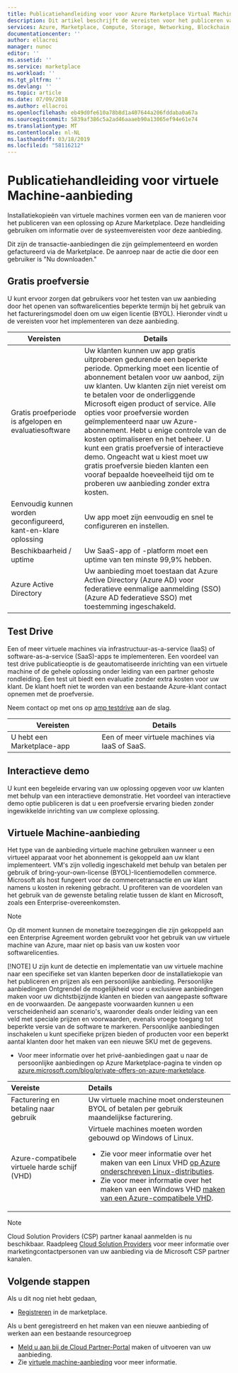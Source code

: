 ```yaml
---
title: Publicatiehandleiding voor voor Azure Marketplace Virtual Machine-aanbieding
description: Dit artikel beschrijft de vereisten voor het publiceren van een virtuele machine en een gratis proefversie van de software te worden geïmplementeerd vanaf de Marketplace.
services: Azure, Marketplace, Compute, Storage, Networking, Blockchain, Security
documentationcenter: ''
author: ellacroi
manager: nunoc
editor: ''
ms.assetid: ''
ms.service: marketplace
ms.workload: ''
ms.tgt_pltfrm: ''
ms.devlang: ''
ms.topic: article
ms.date: 07/09/2018
ms.author: ellacroi
ms.openlocfilehash: eb49d0fe610a78b8d1a407644a206fddaba0a67a
ms.sourcegitcommit: 5839af386c5a2ad46aaaeb90a13065ef94e61e74
ms.translationtype: MT
ms.contentlocale: nl-NL
ms.lasthandoff: 03/18/2019
ms.locfileid: "58116212"
---
```

# <a name="virtual-machine-offer-publishing-guide"></a>Publicatiehandleiding voor virtuele Machine-aanbieding

Installatiekopieën van virtuele machines vormen een van de manieren voor het publiceren van een oplossing op Azure Marketplace. Deze handleiding gebruiken om informatie over de systeemvereisten voor deze aanbieding. 

Dit zijn de transactie-aanbiedingen die zijn geïmplementeerd en worden gefactureerd via de Marketplace. De aanroep naar de actie die door een gebruiker is "Nu downloaden."

## <a name="free-trial"></a>Gratis proefversie 

U kunt ervoor zorgen dat gebruikers voor het testen van uw aanbieding door het openen van softwarelicenties beperkte termijn bij het gebruik van het factureringsmodel doen om uw eigen licentie (BYOL). Hieronder vindt u de vereisten voor het implementeren van deze aanbieding. 

|Vereisten  |Details  |
|---------|---------|
|Gratis proefperiode is afgelopen en evaluatiesoftware     |   Uw klanten kunnen uw app gratis uitproberen gedurende een beperkte periode. Opmerking moet een licentie of abonnement betalen voor uw aanbod, zijn uw klanten. Uw klanten zijn niet vereist om te betalen voor de onderliggende Microsoft eigen product of service. Alle opties voor proefversie worden geïmplementeerd naar uw Azure-abonnement. Hebt u enige controle van de kosten optimaliseren en het beheer. U kunt een gratis proefversie of interactieve demo. Ongeacht wat u kiest moet uw gratis proefversie bieden klanten een vooraf bepaalde hoeveelheid tijd om te proberen uw aanbieding zonder extra kosten.|
|Eenvoudig kunnen worden geconfigureerd, kant-en-klare oplossing    |  Uw app moet zijn eenvoudig en snel te configureren en instellen.       |
|Beschikbaarheid / uptime    |    Uw SaaS-app of -platform moet een uptime van ten minste 99,9% hebben.     |
|Azure Active Directory     |    Uw aanbieding moet toestaan dat Azure Active Directory (Azure AD) voor federatieve eenmalige aanmelding (SSO) (Azure AD federatieve SSO) met toestemming ingeschakeld.     |

## <a name="test-drive"></a>Test Drive

Een of meer virtuele machines via infrastructuur-as-a-service (IaaS) of software-as-a-service (SaaS)-apps te implementeren. Een voordeel van test drive publicatieoptie is de geautomatiseerde inrichting van een virtuele machine of de gehele oplossing onder leiding van een partner gehoste rondleiding. Een test uit biedt een evaluatie zonder extra kosten voor uw klant. De klant hoeft niet te worden van een bestaande Azure-klant contact opnemen met de proefversie. 

Neem contact op met ons op [amp testdrive](mailto:amp-testdrive@microsoft.com) aan de slag. 

|Vereisten  |Details |
|---------|---------|
| U hebt een Marketplace-app   |    Een of meer virtuele machines via IaaS of SaaS.      |

## <a name="interactive-demo"></a>Interactieve demo

U kunt een begeleide ervaring van uw oplossing opgeven voor uw klanten met behulp van een interactieve demonstratie. Het voordeel van interactieve demo optie publiceren is dat u een proefversie ervaring bieden zonder ingewikkelde inrichting van uw complexe oplossing. 

## <a name="virtual-machine-offer"></a>Virtuele Machine-aanbieding

Het type van de aanbieding virtuele machine gebruiken wanneer u een virtueel apparaat voor het abonnement is gekoppeld aan uw klant implementeert. VM's zijn volledig ingeschakeld met behulp van betalen per gebruik of bring-your-own-license (BYOL)-licentiemodellen commerce. Microsoft als host fungeert voor de commercetransactie en uw klant namens u kosten in rekening gebracht. U profiteren van de voordelen van het gebruik van de gewenste betaling relatie tussen de klant en Microsoft, zoals een Enterprise-overeenkomsten.

> [!NOTE]
> Op dit moment kunnen de monetaire toezeggingen die zijn gekoppeld aan een Enterprise Agreement worden gebruikt voor het gebruik van uw virtuele machine van Azure, maar niet op basis van uw kosten voor softwarelicenties.  
> 
> [!NOTE]
> U zijn kunt de detectie en implementatie van uw virtuele machine naar een specifieke set van klanten beperken door de installatiekopie van het publiceren en prijzen als een persoonlijke aanbieding. Persoonlijke aanbiedingen Ontgrendel de mogelijkheid voor u exclusieve aanbiedingen maken voor uw dichtstbijzijnde klanten en bieden van aangepaste software en de voorwaarden. De aangepaste voorwaarden kunnen u een verscheidenheid aan scenario's, waaronder deals onder leiding van een veld met speciale prijzen en voorwaarden, evenals vroege toegang tot beperkte versie van de software te markeren. Persoonlijke aanbiedingen inschakelen u kunt specifieke prijzen bieden of producten voor een beperkt aantal klanten door het maken van een nieuwe SKU met de gegevens.  
> *   Voor meer informatie over het privé-aanbiedingen gaat u naar de persoonlijke aanbiedingen op Azure Marketplace-pagina te vinden op [azure.microsoft.com/blog/private-offers-on-azure-marketplace](https://azure.microsoft.com/blog/private-offers-on-azure-marketplace).  

| Vereiste | Details |  
|:--- |:--- | 
| Facturering en betaling naar gebruik | Uw virtuele machine moet ondersteunen BYOL of betalen per gebruik maandelijkse facturering. |  
| Azure-compatibele virtuele harde schijf (VHD) | Virtuele machines moeten worden gebouwd op Windows of Linux. <ul> <li>Zie voor meer informatie over het maken van een Linux VHD [op Azure onderschreven Linux-distributies](https://docs.microsoft.com/azure/virtual-machines/linux/endorsed-distros).</li> <li>Zie voor meer informatie over het maken van een Windows VHD [maken van een Azure-compatibele VHD](./cloud-partner-portal/virtual-machine/cpp-create-vhd.md).</li> </ul> |  

>[!Note]
>Cloud Solution Providers (CSP) partner kanaal aanmelden is nu beschikbaar.  Raadpleeg [Cloud Solution Providers](./cloud-solution-providers.md) voor meer informatie over marketingcontactpersonen van uw aanbieding via de Microsoft CSP partner kanalen.

## <a name="next-steps"></a>Volgende stappen

Als u dit nog niet hebt gedaan, 

- [Registreren](https://azuremarketplace.microsoft.com/sell) in de marketplace.

Als u bent geregistreerd en het maken van een nieuwe aanbieding of werken aan een bestaande resourcegroep

- [Meld u aan bij de Cloud Partner-Portal](https://cloudpartner.azure.com) maken of uitvoeren van uw aanbieding.
- Zie [virtuele machine-aanbieding](https://docs.microsoft.com/azure/marketplace/cloud-partner-portal/virtual-machine/cpp-virtual-machine-offer) voor meer informatie.
